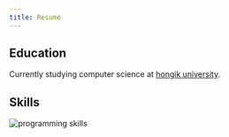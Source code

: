 ```yaml
---
title: Resume
---
```


## Education

Currently studying computer science at [hongik university](https://wwwce.hongik.ac.kr).

## Skills

<img alt="programming skills" src="/img/skills.svg" style="display: block; margin-left: auto; margin-right: auto; max-width: 100%;" />
